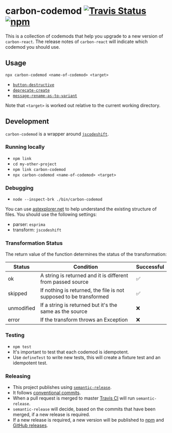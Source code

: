 # carbon-codemod [![Travis Status](https://travis-ci.org/Sage/carbon-codemod.svg?branch=master)](https://travis-ci.org/Sage/carbon-codemod) [![npm](https://img.shields.io/npm/v/carbon-codemod.svg)](https://www.npmjs.com/package/carbon-codemod)

This is a collection of codemods that help you upgrade to a new version of `carbon-react`.
The release notes of `carbon-react` will indicate which codemod you should use.

## Usage

```
npx carbon-codemod <name-of-codemod> <target>
```

- [`button-destructive`](./transforms/button-destructive)
- [`deprecate-create`](./transforms/deprecate-create)
- [`message-rename-as-to-variant`](./transforms/message-rename-as-to-variant)

Note that `<target>` is worked out relative to the current working directory.

## Development

`carbon-codemod` is a wrapper around [`jscodeshift`](https://github.com/facebook/jscodeshift).

### Running locally

- `npm link`
- `cd my-other-project`
- `npm link carbon-codemod`
- `npx carbon-codemod <name-of-codemod> <target>`

### Debugging

- `node --inspect-brk ./bin/carbon-codemod`

You can use [astexplorer.net](https://astexplorer.net/) to help understand the existing structure of files. You should use the following settings:

- parser: `esprima`
- transform: `jscodeshift`

### Transformation Status

The return value of the function determines the status of the transformation:

| Status     | Condition                                                          | Successful         |
| ---------- | ------------------------------------------------------------------ | ------------------ |
| ok         | A string is returned and it is different from passed source        | :white_check_mark: |
| skipped    | If nothing is returned, the file is not supposed to be transformed | :white_check_mark: |
| unmodified | If a string is returned but it's the same as the source            | :x:                |
| error      | If the transform throws an Exception                               | :x:                |

### Testing

- `npm test`
- It's important to test that each codemod is idempotent.
- Use `defineTest` to write new tests, this will create a fixture test and an idempotent test.

### Releasing

- This project publishes using [`semantic-release`](https://semantic-release.gitbook.io/semantic-release/).
- It follows [conventional commits](https://www.conventionalcommits.org/en/v1.0.0/).
- When a pull request is merged to master [Travis CI](https://travis-ci.org/Sage/carbon-codemod) will run `semantic-release`.
- `semantic-release` will decide, based on the commits that have been merged, if a new release
  is required.
- If a new release is required, a new version will be published to [npm](https://www.npmjs.com/package/carbon-codemod) and [GitHub releases](https://github.com/Sage/carbon-codemod/releases).
